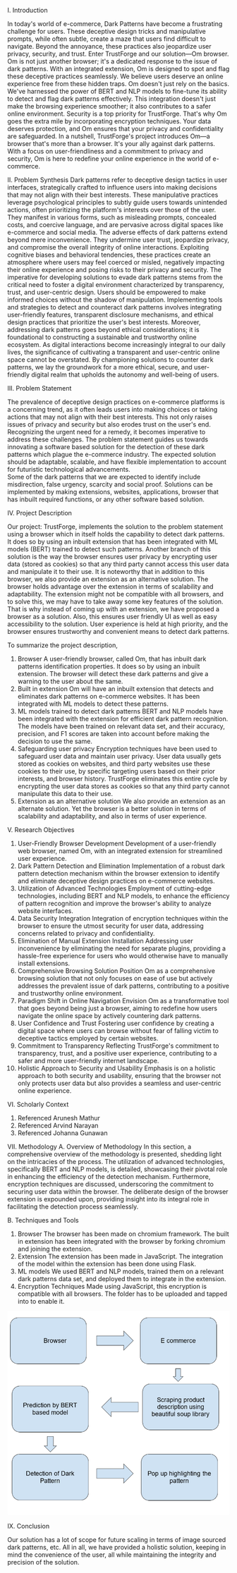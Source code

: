 I. Introduction 


In today's world of e-commerce, Dark Patterns have become a frustrating challenge for users. These deceptive design tricks and manipulative prompts, while often subtle, create a maze that users find difficult to navigate. Beyond the annoyance, these practices also jeopardize user privacy, security, and trust.
Enter TrustForge and our solution—Om browser. Om is not just another browser; it's a dedicated response to the issue of dark patterns. With an integrated extension, Om is designed to spot and flag these deceptive practices seamlessly. We believe users deserve an online experience free from these hidden traps.
Om doesn't just rely on the basics. We've harnessed the power of BERT and NLP models to fine-tune its ability to detect and flag dark patterns effectively. This integration doesn't just make the browsing experience smoother; it also contributes to a safer online environment.
Security is a top priority for TrustForge. That's why Om goes the extra mile by incorporating encryption techniques. Your data deserves protection, and Om ensures that your privacy and confidentiality are safeguarded.
In a nutshell, TrustForge's project introduces Om—a browser that's more than a browser. It's your ally against dark patterns. With a focus on user-friendliness and a commitment to privacy and security, Om is here to redefine your online experience in the world of e-commerce.


II. Problem Synthesis
Dark patterns refer to deceptive design tactics in user interfaces, strategically crafted to influence users into making decisions that may not align with their best interests. These manipulative practices leverage psychological principles to subtly guide users towards unintended actions, often prioritizing the platform's interests over those of the user. They manifest in various forms, such as misleading prompts, concealed costs, and coercive language, and are pervasive across digital spaces like e-commerce and social media.
The adverse effects of dark patterns extend beyond mere inconvenience. They undermine user trust, jeopardize privacy, and compromise the overall integrity of online interactions. Exploiting cognitive biases and behavioral tendencies, these practices create an atmosphere where users may feel coerced or misled, negatively impacting their online experience and posing risks to their privacy and security.
The imperative for developing solutions to evade dark patterns stems from the critical need to foster a digital environment characterized by transparency, trust, and user-centric design. Users should be empowered to make informed choices without the shadow of manipulation. Implementing tools and strategies to detect and counteract dark patterns involves integrating user-friendly features, transparent disclosure mechanisms, and ethical design practices that prioritize the user's best interests.
Moreover, addressing dark patterns goes beyond ethical considerations; it is foundational to constructing a sustainable and trustworthy online ecosystem. As digital interactions become increasingly integral to our daily lives, the significance of cultivating a transparent and user-centric online space cannot be overstated. By championing solutions to counter dark patterns, we lay the groundwork for a more ethical, secure, and user-friendly digital realm that upholds the autonomy and well-being of users.

III. Problem Statement

The prevalence of deceptive design practices on e-commerce platforms is a concerning trend, as it often leads users into making choices or taking actions that may not align with their best interests. This not only raises issues of privacy and security but also erodes trust on the user's end. Recognizing the urgent need for a remedy, it becomes imperative to address these challenges.
The problem statement guides us towards innovating a software based solution for the detection of these dark patterns which plague the e-commerce industry. The expected solution should be adaptable, scalable, and have flexible implementation to account for futuristic technological advancements.  
Some of the dark patterns that we are expected to identify include misdirection, false urgency, scarcity and social proof. Solutions can be implemented by making extensions, websites, applications, browser that has inbuilt required functions, or any other software based solution. 

IV. Project Description

Our project: TrustForge, implements the solution to the problem statement using a browser which in itself holds the capability to detect dark patterns. It does so by using an inbuilt extension that has been integrated with ML models (BERT) trained to detect such patterns. Another branch of this solution is the way the browser ensures user privacy by encrypting user data (stored as cookies) so that any third party cannot access this user data and manipulate it to their use. 
It is noteworthy that in addition to this browser, we also provide an extension as an alternative solution. The browser holds advantage over the extension in terms of scalability and adaptability. The extension might not be compatible with all browsers, and to solve this, we may have to take away some key features of the solution. 
That is why instead of coming up with an extension, we have proposed a browser as a solution. 
Also, this ensures user friendly UI as well as easy accessibility to the solution. User experience is held at high priority, and the browser ensures trustworthy and convenient means to detect dark patterns. 

To summarize the project description, 

1.	Browser 
A  user-friendly browser, called Om, that has inbuilt dark patterns identification properties. It does so by using an inbuilt extension. The browser will detect these dark patterns and give a warning to the user about the same. 
2.	Built in extension
Om will have an inbuilt extension that detects and eliminates dark patterns on e-commerce websites. It has been integrated with ML models to detect these patterns. 
3.	ML models trained to detect dark patterns 
BERT and NLP models have been integrated with the extension for efficient dark pattern recognition. The models have been trained on relevant data set, and their accuracy, precision, and F1 scores are taken into account before making the decision to use the same. 
4.	Safeguarding user privacy 
Encryption techniques have been used to safeguard user data and maintain user privacy. User data usually gets stored as cookies on websites, and third party websites use these cookies to their use, by specific targeting users based on their prior interests, and browser history. TrustForge eliminates this entire cycle by encrypting the user data stores as cookies so that any third party cannot manipulate this data to their use. 
5.	Extension as an alternative solution 
We also provide an extension as an alternate solution. Yet the browser is a better solution in terms of scalability and adaptability, and also in terms of user experience. 



V. Research Objectives
1. User-Friendly Browser Development
Development of  a user-friendly web browser, named Om, with an integrated extension for streamlined user experience.
2. Dark Pattern Detection and Elimination
Implementation of  a robust dark pattern detection mechanism within the browser extension to identify and eliminate deceptive design practices on e-commerce websites.
3. Utilization of Advanced Technologies
Employment of cutting-edge technologies, including BERT and NLP models, to enhance the efficiency of pattern recognition and improve the browser's ability to analyze website interfaces.
4. Data Security Integration
Integration of encryption techniques within the browser to ensure the utmost security for user data, addressing concerns related to privacy and confidentiality.
5. Elimination of Manual Extension Installation
Addressing user inconvenience by eliminating the need for separate plugins, providing a hassle-free experience for users who would otherwise have to manually install extensions.
6. Comprehensive Browsing Solution
Position Om as a comprehensive browsing solution that not only focuses on ease of use but actively addresses the prevalent issue of dark patterns, contributing to a positive and trustworthy online environment.
7. Paradigm Shift in Online Navigation
Envision Om as a transformative tool that goes beyond being just a browser, aiming to redefine how users navigate the online space by actively countering dark patterns.
8. User Confidence and Trust
Fostering user confidence by creating a digital space where users can browse without fear of falling victim to deceptive tactics employed by certain websites.
9. Commitment to Transparency
Reflecting TrustForge's commitment to transparency, trust, and a positive user experience, contributing to a safer and more user-friendly internet landscape.
10. Holistic Approach to Security and Usability
Emphasis is on a holistic approach to both security and usability, ensuring that the browser not only protects user data but also provides a seamless and user-centric online experience.

VI. Scholarly Context
1.	Referenced Arunesh Mathur
2.	Referenced Arvind Narayan 
3.	Referenced Johanna Gunawan

VII. Methodology
A.	Overview of Methodology 
In this section, a comprehensive overview of the methodology is presented, shedding light on the intricacies of the process. The utilization of advanced technologies, specifically BERT and NLP models, is detailed, showcasing their pivotal role in enhancing the efficiency of the detection mechanism. Furthermore, encryption techniques are discussed, underscoring the commitment to securing user data within the browser. The deliberate design of the browser extension is expounded upon, providing insight into its integral role in facilitating the detection process seamlessly.

B.	Techniques and Tools

1.	Browser
The browser has been made on chromium framework. The built in extension has been integrated with the browser by forking chromium and joining the extension. 
2.	Extension
The extension has been made in JavaScript. The integration of the model within the extension has been done using Flask.
3.	ML models
We used BERT and NLP models, trained them on a relevant dark patterns data set, and deployed them to integrate in the extension. 
4.	Encryption Techniques
Made using JavaScript, this encryption is compatible with all browsers. The folder has to be uploaded and tapped into to enable it. 




![VIII. Flowchart of working](Screenshot.png)
 


IX. Conclusion

Our solution has a lot of scope for future scaling in terms of image sourced dark patterns, etc. 
All in all, we have provided a holistic solution, keeping in mind the convenience of the user, all while maintaining the integrity and precision of the solution. 













